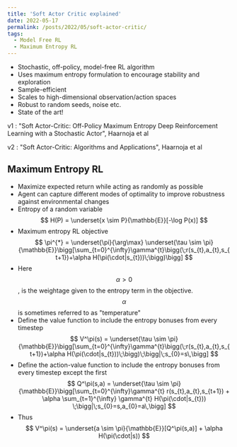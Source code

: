 ```yaml
---
title: 'Soft Actor Critic explained'
date: 2022-05-17
permalink: /posts/2022/05/soft-actor-critic/
tags:
  - Model Free RL
  - Maximum Entropy RL
---
```

- Stochastic, off-policy, model-free RL algorithm
- Uses maximum entropy formulation to encourage stability and exploration
- Sample-efficient
- Scales to high-dimensional observation/action spaces
- Robust to random seeds, noise etc.
- State of the art!

v1 : "Soft Actor-Critic: Off-Policy Maximum Entropy Deep Reinforcement Learning with a Stochastic Actor", Haarnoja et al

v2 : "Soft Actor-Critic: Algorithms and Applications", Haarnoja et al

## Maximum Entropy RL
- Maximize expected return while acting as randomly as possible
- Agent can capture different modes of optimality to improve robustness against environmental changes
- Entropy of a random variable
  $$ H(P) = \underset{x \sim P}{\mathbb{E}}[-\log P(x)] $$
- Maximum entropy RL objective
$$ \pi^{*} = \underset{\pi}{\arg\max} \underset{\tau \sim \pi}{\mathbb{E}}\bigg[\sum_{t=0}^{\infty}\gamma^{t}\bigg(\;r(s_{t},a_{t},s_{t+1})+\alpha H(\pi(\cdot|s_{t}))\;\bigg)\bigg] $$
- Here $$\alpha > 0$$ , is the weightage given to the entropy term in the objective. $$\alpha$$ is sometimes referred to as "temperature"
- Define the value function to include the entropy bonuses from every timestep
$$ V^\pi(s) = \underset{\tau \sim \pi}{\mathbb{E}}\bigg[\sum_{t=0}^{\infty}\gamma^{t}\bigg(\;r(s_{t},a_{t},s_{t+1})+\alpha H(\pi(\cdot|s_{t}))\;\bigg)\;\bigg|\;s_{0}=s\,\bigg] $$
- Define the action-value function to include the entropy bonuses from every timestep except the first
$$ Q^\pi(s,a) = \underset{\tau \sim \pi}{\mathbb{E}}\bigg[\sum_{t=0}^{\infty}\gamma^{t} r(s_{t},a_{t},s_{t+1}) + \alpha \sum_{t=1}^{\infty} \gamma^{t} H(\pi(\cdot|s_{t})) \;\bigg|\;s_{0}=s,a_{0}=a\,\bigg] $$
- Thus
$$ V^\pi(s) = \underset{a \sim \pi}{\mathbb{E}}[Q^\pi(s,a)] + \alpha H(\pi(\cdot|s)) $$
